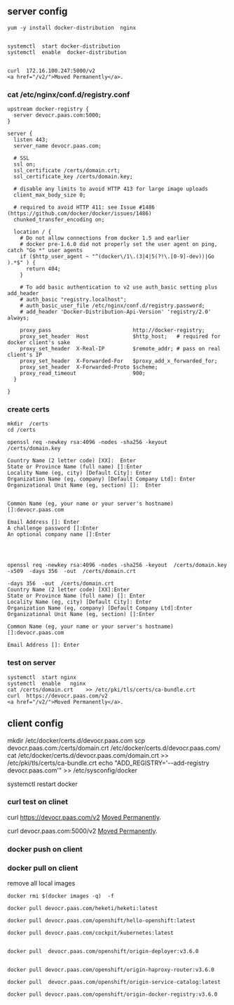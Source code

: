 ## server  config

```
yum -y install docker-distribution  nginx


systemctl  start docker-distribution
systemctl  enable  docker-distribution


curl  172.16.100.247:5000/v2
<a href="/v2/">Moved Permanently</a>.
```




###  cat /etc/nginx/conf.d/registry.conf
```
upstream docker-registry {  
  server devocr.paas.com:5000;  
}  

server {  
  listen 443;  
  server_name devocr.paas.com;  

  # SSL  
  ssl on;  
  ssl_certificate /certs/domain.crt;  
  ssl_certificate_key /certs/domain.key;  

  # disable any limits to avoid HTTP 413 for large image uploads  
  client_max_body_size 0;  

  # required to avoid HTTP 411: see Issue #1486 (https://github.com/docker/docker/issues/1486)  
  chunked_transfer_encoding on;  

  location / {  
    # Do not allow connections from docker 1.5 and earlier  
    # docker pre-1.6.0 did not properly set the user agent on ping, catch "Go *" user agents  
    if ($http_user_agent ~ "^(docker\/1\.(3|4|5(?!\.[0-9]-dev))|Go ).*$" ) {  
      return 404;  
    }  

    # To add basic authentication to v2 use auth_basic setting plus add_header  
    # auth_basic "registry.localhost";  
    # auth_basic_user_file /etc/nginx/conf.d/registry.password;  
    # add_header 'Docker-Distribution-Api-Version' 'registry/2.0' always;  

    proxy_pass                          http://docker-registry;
    proxy_set_header  Host              $http_host;   # required for docker client's sake  
    proxy_set_header  X-Real-IP         $remote_addr; # pass on real client's IP  
    proxy_set_header  X-Forwarded-For   $proxy_add_x_forwarded_for;  
    proxy_set_header  X-Forwarded-Proto $scheme;  
    proxy_read_timeout                  900;  
  }  

}  

```





### create certs 

```
mkdir  /certs
cd /certs

openssl req -newkey rsa:4096 -nodes -sha256 -keyout   /certs/domain.key

Country Name (2 letter code) [XX]:  Enter
State or Province Name (full name) []:Enter
Locality Name (eg, city) [Default City]: Enter
Organization Name (eg, company) [Default Company Ltd]: Enter
Organizational Unit Name (eg, section) []:  Enter


Common Name (eg, your name or your server's hostname) []:devocr.paas.com

Email Address []: Enter
A challenge password []:Enter
An optional company name []:Enter




openssl req -newkey rsa:4096 -nodes -sha256 -keyout  /certs/domain.key   -x509  -days 356  -out  /certs/domain.crt

-days 356  -out  /certs/domain.crt
Country Name (2 letter code) [XX]:Enter
State or Province Name (full name) []: Enter
Locality Name (eg, city) [Default City]: Enter
Organization Name (eg, company) [Default Company Ltd]:Enter
Organizational Unit Name (eg, section) []:Enter

Common Name (eg, your name or your server's hostname) []:devocr.paas.com

Email Address []: Enter
```

###  test  on  server
```
systemctl  start nginx
systemctl  enable   nginx
cat /certs/domain.crt    >> /etc/pki/tls/certs/ca-bundle.crt
curl  https://devocr.paas.com/v2
<a href="/v2/">Moved Permanently</a>.

```




## client  config

mkdir  /etc/docker/certs.d/devocr.paas.com
scp devocr.paas.com:/certs/domain.crt   /etc/docker/certs.d/devocr.paas.com/
cat /etc/docker/certs.d/devocr.paas.com/domain.crt    >> /etc/pki/tls/certs/ca-bundle.crt
echo "ADD_REGISTRY='--add-registry devocr.paas.com'"   >> /etc/sysconfig/docker



systemctl  restart docker

### curl test on clinet
curl  https://devocr.paas.com/v2
<a href="/v2/">Moved Permanently</a>.


curl  devocr.paas.com:5000/v2
<a href="/v2/">Moved Permanently</a>.


###  docker  push  on  client



###  docker  pull  on  client

remove  all  local  images

```
docker rmi $(docker images -q)  -f

```


```
docker pull devocr.paas.com/heketi/heketi:latest

docker pull devocr.paas.com/openshift/hello-openshift:latest

docker pull devocr.paas.com/cockpit/kubernetes:latest


docker pull  devocr.paas.com/openshift/origin-deployer:v3.6.0


docker pull devocr.paas.com/openshift/origin-haproxy-router:v3.6.0

docker pull  devocr.paas.com/openshift/origin-service-catalog:latest

docker pull devocr.paas.com/openshift/origin-docker-registry:v3.6.0

```













